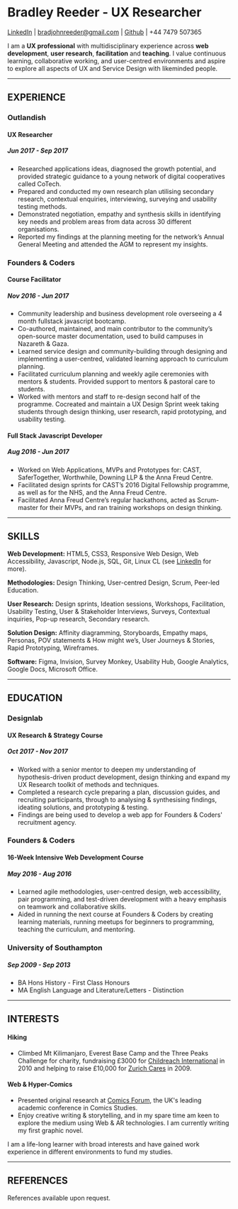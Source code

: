 # Bradley Reeder - UX Researcher
[LinkedIn](https://uk.linkedin.com/in/bradley-reeder-246623119) | [bradjohnreeder@gmail.com](mailto:bradjohnreeder@gmail.com) | [Github](https://github.com/bradreeder) | +44 7479 507365

I am a **UX professional** with multidisciplinary experience across **web development**, **user
research**, **facilitation** and **teaching**. I value continuous learning, collaborative working,
and user-centred environments and aspire to explore all aspects of UX and Service
Design with likeminded people.

---

## EXPERIENCE

### Outlandish
#### UX Researcher
##### Jun 2017 - Sep 2017

* Researched applications ideas, diagnosed the growth potential, and provided
strategic guidance to a young network of digital cooperatives called CoTech.
* Prepared and conducted my own research plan utilising secondary research,
contextual enquiries, interviewing, surveying and usability testing methods.
* Demonstrated negotiation, empathy and synthesis skills in identifying key needs and
problem areas from data across 30 different organisations.
* Reported my findings at the planning meeting for the network’s Annual General
Meeting and attended the AGM to represent my insights.

### Founders & Coders
#### Course Facilitator
##### Nov 2016 - Jun 2017

* Community leadership and business development role overseeing a 4 month fullstack
javascript bootcamp.
* Co-authored, maintained, and main contributor to the community’s open-source
master documentation, used to build campuses in Nazareth & Gaza.
* Learned service design and community-building through designing and implementing
a user-centred, validated learning approach to curriculum planning.
* Facilitated curriculum planning and weekly agile ceremonies with mentors & students.
Provided support to mentors & pastoral care to students.
* Worked with mentors and staff to re-design second half of the programme. Cocreated
and maintain a UX Design Sprint week taking students through design
thinking, user research, rapid prototyping, and usability testing.

#### Full Stack Javascript Developer 
##### Aug 2016 - Jun 2017

* Worked on Web Applications, MVPs and Prototypes for: CAST, SaferTogether,
Worthwhile, Downing LLP & the Anna Freud Centre.
* Facilitated design sprints for CAST’s 2016 Digital Fellowship programme, as well as
for the NHS, and the Anna Freud Centre.
* Facilitated Anna Freud Centre’s regular hackathons, acted as Scrum-master for their
MVPs, and ran training workshops on design thinking. 

---

## SKILLS

**Web Development:** HTML5, CSS3, Responsive Web Design, Web Accessibility, Javascript, Node.js, SQL, Git, Linux CL (see [LinkedIn](https://www.linkedin.com/in/bradley-reeder-246623119/) for more).

**Methodologies:** Design Thinking, User-centred Design, Scrum, Peer-led Education.

**User Research:** Design sprints, Ideation sessions, Workshops, Facilitation, Usability Testing, User & Stakeholder Interviews, Surveys, Contextual inquiries, Pop-up research, Secondary research.

**Solution Design:** Affinity diagramming, Storyboards, Empathy maps, Personas, POV statements & How might we’s, User Journeys & Stories, Rapid Prototyping, Wireframes.

**Software:** Figma, Invision, Survey Monkey, Usability Hub, Google Analytics, Google Docs, Microsoft Office.

---

## EDUCATION

### Designlab
#### UX Research & Strategy Course
##### Oct 2017 - Nov 2017

- Worked with a senior mentor to deepen my understanding of hypothesis-driven product development, design thinking and expand my UX Research toolkit of methods and techniques.
- Completed a research cycle preparing a plan, discussion guides, and recruiting participants, through to analysing & synthesising findings, ideating solutions, and prototyping & testing.
- Findings are being used to develop a web app for Founders & Coders' recruitment agency.

### Founders & Coders
#### 16-Week Intensive Web Development Course
##### May 2016 - Aug 2016

- Learned agile methodologies, user-centred design, web accessibility, pair programming, and test-driven development with a heavy emphasis on teamwork and collaborative skills.
- Aided in running the next course at Founders & Coders by creating learning materials, running meetups for beginners to programming, teaching the curriculum, and mentoring.

### University of Southampton 
##### Sep 2009 - Sep 2013

- BA Hons History - First Class Honours
- MA English Language and Literature/Letters - Distinction

---

## INTERESTS

#### Hiking
- Climbed Mt Kilimanjaro, Everest Base Camp and the Three Peaks Challenge for charity, fundraising £3000 for [Childreach International](https://www.childreach.org.uk/) in 2010 and helping to raise £10,000 for [Zurich Cares](https://www.zurich.co.uk/zurichcommunitytrust/who-we-help/partners-and-programmes/) in 2009.

#### Web & Hyper-Comics 
- Presented original research at [Comics Forum](https://comicsforum.org/), the UK's leading academic conference in Comics Studies. 
- Enjoy creative writing & storytelling, and in my spare time am keen to explore the medium using Web & AR technologies. I am currently writing my first graphic novel.

I am a life-long learner with broad interests and have gained work experience in different environments to fund my studies.

---

## REFERENCES

References available upon request.
